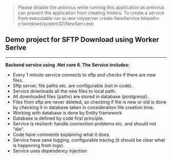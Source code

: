 > Please disable the antivirus while running this application as antivirus can prevent the application from creating folders.
> To create a service from executable run sc.exe \\myserver create NewService binpath= c:\windows\system32\NewServ.exe

## Demo project for SFTP Download using Worker Serive
---

**Backend service using .Net core 6. The Service includes:**
- Every 1 minute service connects to sftp and checks if there are new files.
- Sftp server, file paths etc. are configurable (not in code). 
- Service downloads all the new files to local path.
- All downloaded files (paths) are stored in database (postgresql).
- Files from sftp are never deleted, so checking if file is new or old is done by checking it in database taken in consideration file creation time.
- Working with database is done by Entity framework
- Database is defined by code first principle.
- Service is resilient: handle connection problems etc. and should not "die".
- Code have comments explaining what it does.
- Service have sane logging, configurable tracing (it should be clear what is happening from logs).
- Service uses dependency injection
